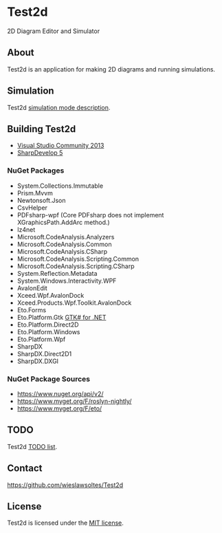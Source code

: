 # Test2d

2D Diagram Editor and Simulator

## About

Test2d is an application for making 2D diagrams and running simulations.

## Simulation

Test2d [simulation mode description](SIMULATION.md).

## Building Test2d

* [Visual Studio Community 2013](https://www.visualstudio.com/en-us/products/visual-studio-community-vs.aspx)
* [SharpDevelop 5](http://www.icsharpcode.net/OpenSource/SD/Download/#SharpDevelop5x)

### NuGet Packages

* System.Collections.Immutable
* Prism.Mvvm
* Newtonsoft.Json
* CsvHelper
* PDFsharp-wpf (Core PDFsharp does not implement XGraphicsPath.AddArc method.)
* lz4net
* Microsoft.CodeAnalysis.Analyzers
* Microsoft.CodeAnalysis.Common
* Microsoft.CodeAnalysis.CSharp
* Microsoft.CodeAnalysis.Scripting.Common
* Microsoft.CodeAnalysis.Scripting.CSharp
* System.Reflection.Metadata
* System.Windows.Interactivity.WPF
* AvalonEdit
* Xceed.Wpf.AvalonDock
* Xceed.Products.Wpf.Toolkit.AvalonDock
* Eto.Forms
* Eto.Platform.Gtk [GTK# for .NET](http://www.mono-project.com/download/#download-win)
* Eto.Platform.Direct2D
* Eto.Platform.Windows
* Eto.Platform.Wpf
* SharpDX
* SharpDX.Direct2D1
* SharpDX.DXGI

### NuGet Package Sources

* https://www.nuget.org/api/v2/
* https://www.myget.org/F/roslyn-nightly/
* https://www.myget.org/F/eto/

## TODO

Test2d [TODO list](TODO.md).

## Contact

https://github.com/wieslawsoltes/Test2d

## License

Test2d is licensed under the [MIT license](LICENSE.TXT).
